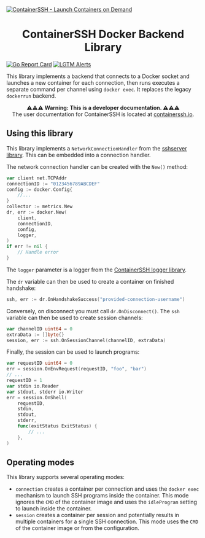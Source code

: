 [![ContainerSSH - Launch Containers on Demand](https://containerssh.github.io/images/logo-for-embedding.svg)](https://containerssh.github.io/)

<!--suppress HtmlDeprecatedAttribute -->
<h1 align="center">ContainerSSH Docker Backend Library</h1>

[![Go Report Card](https://goreportcard.com/badge/github.com/containerssh/docker?style=for-the-badge)](https://goreportcard.com/report/github.com/containerssh/docker)
[![LGTM Alerts](https://img.shields.io/lgtm/alerts/github/ContainerSSH/docker?style=for-the-badge)](https://lgtm.com/projects/g/ContainerSSH/docker/)

This library implements a backend that connects to a Docker socket and launches a new container for each connection, then runs executes a separate command per channel using `docker exec`. It replaces the legacy `dockerrun` backend.

<p align="center"><strong>⚠⚠⚠ Warning: This is a developer documentation. ⚠⚠⚠</strong><br />The user documentation for ContainerSSH is located at <a href="https://containerssh.io">containerssh.io</a>.</p>

## Using this library

This library implements a `NetworkConnectionHandler` from the [sshserver library](https://github.com/containerssh/sshserver). This can be embedded into a connection handler.

The network connection handler can be created with the `New()` method:

```go
var client net.TCPAddr
connectionID := "0123456789ABCDEF"
config := docker.Config{
    //...
}
collector := metrics.New
dr, err := docker.New(
    client,
    connectionID,
    config,
    logger,
)
if err != nil {
    // Handle error
}
```

The `logger` parameter is a logger from the [ContainerSSH logger library](https://github.com/containerssh/log).

The `dr` variable can then be used to create a container on finished handshake:

```go
ssh, err := dr.OnHandshakeSuccess("provided-connection-username")
```

Conversely, on disconnect you must call `dr.OnDisconnect()`. The `ssh` variable can then be used to create session channels:

```go
var channelID uint64 = 0
extraData := []byte{}
session, err := ssh.OnSessionChannel(channelID, extraData)
```

Finally, the session can be used to launch programs:

```go
var requestID uint64 = 0
err = session.OnEnvRequest(requestID, "foo", "bar")
// ...
requestID = 1
var stdin io.Reader
var stdout, stderr io.Writer
err = session.OnShell(
    requestID,
    stdin,
    stdout,
    stderr,
    func(exitStatus ExitStatus) {
        // ...
    },
)
```

## Operating modes

This library supports several operating modes:

- `connection` creates a container per connection and uses the `docker exec` mechanism to launch SSH programs inside the container. This mode ignores the `CMD` of the container image and uses the `idleProgram` setting to launch inside the container.
- `session` creates a container per session and potentially results in multiple containers for a single SSH connection. This mode uses the `CMD` of the container image or from the configuration.
